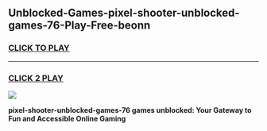
## Unblocked-Games-pixel-shooter-unblocked-games-76-Play-Free-beonn
<h3>
<a href="https://premium76.site?title=pixel-shooter-unblocked-games-76&ref=09A">CLICK TO PLAY</a></h3>
<hr>

<h3>
<a href="https://premium76.site?title=pixel-shooter-unblocked-games-76&ref=09A">CLICK 2 PLAY</a>
  
</h3>

<a href="https://premium76.site?title=pixel-shooter-unblocked-games-76&ref=09A"><img src="https://clearcache.store/games.png"></a>


**pixel-shooter-unblocked-games-76 games unblocked: Your Gateway to Fun and Accessible Online Gaming**
